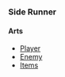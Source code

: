 ### Side Runner

#### Arts

- [Player](https://kenney.nl/assets/sokoban)
- [Enemy](https://kenney.nl/assets/abstract-platformer)
- [Items](https://kenney.nl/assets/generic-items)
